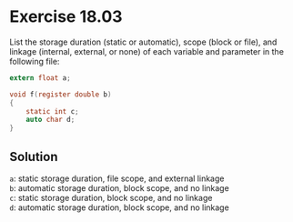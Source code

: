 # Exercise 18.03

List the storage duration (static or automatic), scope (block or file), and
linkage (internal, external, or none) of each variable and parameter in the
following file:

```c
extern float a;

void f(register double b)
{
    static int c;
    auto char d;
}
```

## Solution

`a`: static storage duration, file scope, and external linkage  
`b`: automatic storage duration, block scope, and no linkage  
`c`: static storage duration, block scope, and no linkage  
`d`: automatic storage duration, block scope, and no linkage
